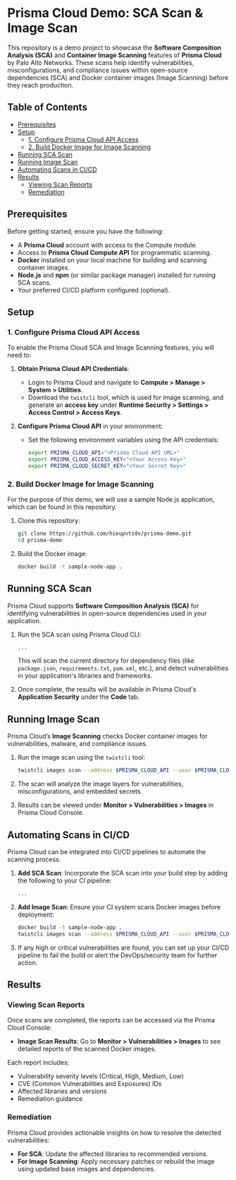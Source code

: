 # Prisma Cloud Demo: SCA Scan & Image Scan

This repository is a demo project to showcase the **Software Composition Analysis (SCA)** and **Container Image Scanning** features of **Prisma Cloud** by Palo Alto Networks. These scans help identify vulnerabilities, misconfigurations, and compliance issues within open-source dependencies (SCA) and Docker container images (Image Scanning) before they reach production.

## Table of Contents

- [Prerequisites](#prerequisites)
- [Setup](#setup)
  - [1. Configure Prisma Cloud API Access](#1-configure-prisma-cloud-api-access)
  - [2. Build Docker Image for Image Scanning](#2-build-docker-image-for-image-scanning)
- [Running SCA Scan](#running-sca-scan)
- [Running Image Scan](#running-image-scan)
- [Automating Scans in CI/CD](#automating-scans-in-cicd)
- [Results](#results)
  - [Viewing Scan Reports](#viewing-scan-reports)
  - [Remediation](#remediation)

## Prerequisites

Before getting started, ensure you have the following:

- A **Prisma Cloud** account with access to the Compute module.
- Access to **Prisma Cloud Compute API** for programmatic scanning.
- **Docker** installed on your local machine for building and scanning container images.
- **Node.js** and **npm** (or similar package manager) installed for running SCA scans.
- Your preferred CI/CD platform configured (optional).

## Setup

### 1. Configure Prisma Cloud API Access

To enable the Prisma Cloud SCA and Image Scanning features, you will need to:

1. **Obtain Prisma Cloud API Credentials**:
   - Login to Prisma Cloud and navigate to **Compute > Manage > System > Utilities**.
   - Download the `twistcli` tool, which is used for image scanning, and generate an **access key** under **Runtime Security > Settings > Access Control > Access Keys**.

2. **Configure Prisma Cloud API** in your environment:
   - Set the following environment variables using the API credentials:
     ```bash
     export PRISMA_CLOUD_API="<Prisma Cloud API URL>"
     export PRISMA_CLOUD_ACCESS_KEY="<Your Access Key>"
     export PRISMA_CLOUD_SECRET_KEY="<Your Secret Key>"
     ```

### 2. Build Docker Image for Image Scanning

For the purpose of this demo, we will use a sample Node.js application, which can be found in this repository.

1. Clone this repository:
   ```bash
   git clone https://github.com/hieupvtsdv/prisma-demo.git
   cd prisma-demo
   ```

2. Build the Docker image:
   ```bash
   docker build -t sample-node-app .
   ```

## Running SCA Scan

Prisma Cloud supports **Software Composition Analysis (SCA)** for identifying vulnerabilities in open-source dependencies used in your application.

1. Run the SCA scan using Prisma Cloud CLI:
   ```bash
   ...
   ```

   This will scan the current directory for dependency files (like `package.json`, `requirements.txt`, `pom.xml`, etc.), and detect vulnerabilities in your application's libraries and frameworks.

2. Once complete, the results will be available in Prisma Cloud's **Application Security** under the **Code** tab.

## Running Image Scan

Prisma Cloud’s **Image Scanning** checks Docker container images for vulnerabilities, malware, and compliance issues.

1. Run the image scan using the `twistcli` tool:
   ```bash
   twistcli images scan --address $PRISMA_CLOUD_API --user $PRISMA_CLOUD_ACCESS_KEY --password $PRISMA_CLOUD_SECRET_KEY --project "Image-Scan-Demo" sample-node-app:latest
   ```

2. The scan will analyze the image layers for vulnerabilities, misconfigurations, and embedded secrets.

3. Results can be viewed under **Monitor > Vulnerabilities > Images** in Prisma Cloud Console.

## Automating Scans in CI/CD

Prisma Cloud can be integrated into CI/CD pipelines to automate the scanning process.

1. **Add SCA Scan**: Incorporate the SCA scan into your build step by adding the following to your CI pipeline:
   ```bash
   ...
   ```

2. **Add Image Scan**: Ensure your CI system scans Docker images before deployment:
   ```bash
   docker build -t sample-node-app .
   twistcli images scan --address $PRISMA_CLOUD_API --user $PRISMA_CLOUD_ACCESS_KEY --password $PRISMA_CLOUD_SECRET_KEY --project "CI-Image-Scan" sample-node-app:latest
   ```

3. If any high or critical vulnerabilities are found, you can set up your CI/CD pipeline to fail the build or alert the DevOps/security team for further action.

## Results

### Viewing Scan Reports

Once scans are completed, the reports can be accessed via the Prisma Cloud Console:

- **Image Scan Results**: Go to **Monitor > Vulnerabilities > Images** to see detailed reports of the scanned Docker images.

Each report includes:
- Vulnerability severity levels (Critical, High, Medium, Low)
- CVE (Common Vulnerabilities and Exposures) IDs
- Affected libraries and versions
- Remediation guidance

### Remediation

Prisma Cloud provides actionable insights on how to resolve the detected vulnerabilities:
- **For SCA**: Update the affected libraries to recommended versions.
- **For Image Scanning**: Apply necessary patches or rebuild the image using updated base images and dependencies.
